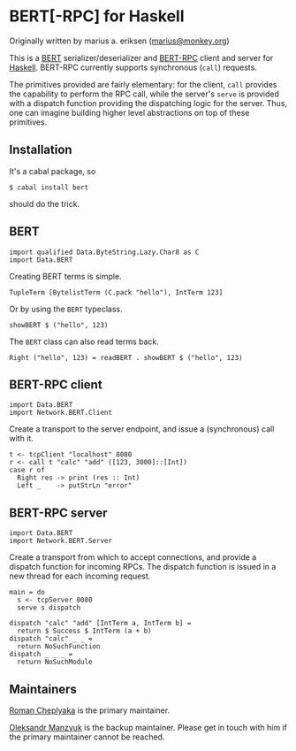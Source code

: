 BERT[-RPC] for Haskell
======================

Originally written by marius a. eriksen (marius@monkey.org)

This is a [BERT](http://bert-rpc.org/) serializer/deserializer and
[BERT-RPC](http://bert-rpc.org) client and server for
[Haskell](http://www.haskell.org/). BERT-RPC currently supports
synchronous (`call`) requests.

The primitives provided are fairly elementary: for the client, `call`
provides the capability to perform the RPC call, while the server's
`serve` is provided with a dispatch function providing the dispatching
logic for the server. Thus, one can imagine building higher level
abstractions on top of these primitives.

Installation
------------

It's a cabal package, so

    $ cabal install bert

should do the trick.

BERT
----

    import qualified Data.ByteString.Lazy.Char8 as C
    import Data.BERT

Creating BERT terms is simple.

    TupleTerm [BytelistTerm (C.pack "hello"), IntTerm 123]

Or by using the `BERT` typeclass.

    showBERT $ ("hello", 123)

The `BERT` class can also read terms back.

    Right ("hello", 123) = readBERT . showBERT $ ("hello", 123)

BERT-RPC client
---------------

    import Data.BERT
    import Network.BERT.Client

Create a transport to the server endpoint, and issue a (synchronous)
call with it.

    t <- tcpClient "localhost" 8080
    r <- call t "calc" "add" ([123, 3000]::[Int])
    case r of
      Right res -> print (res :: Int)
      Left _    -> putStrLn "error"
    
BERT-RPC server
---------------

    import Data.BERT
    import Network.BERT.Server

Create a transport from which to accept connections, and provide a
dispatch function for incoming RPCs. The dispatch function is issued
in a new thread for each incoming request.

    main = do
      s <- tcpServer 8080
      serve s dispatch

    dispatch "calc" "add" [IntTerm a, IntTerm b] = 
      return $ Success $ IntTerm (a + b)
    dispatch "calc" _ _ =
      return NoSuchFunction
    dispatch _ _ _ = 
      return NoSuchModule

Maintainers
-----------

[Roman Cheplyaka](https://github.com/feuerbach) is the primary maintainer.

[Oleksandr Manzyuk](https://github.com/manzyuk) is the backup maintainer. Please
get in touch with him if the primary maintainer cannot be reached.
